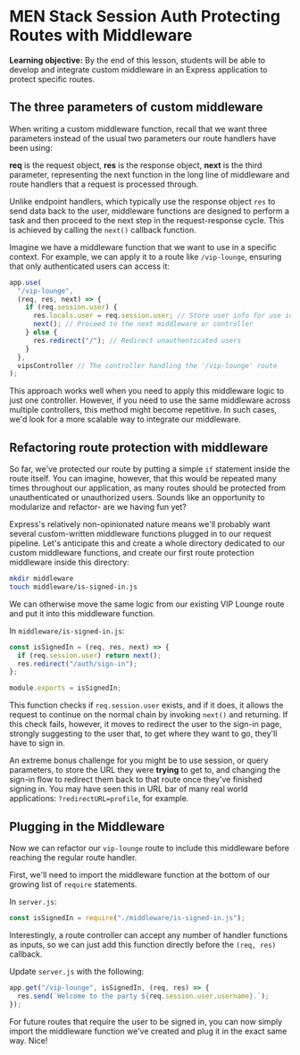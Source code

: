 <h1>
  <span class="headline">MEN Stack Session Auth</span>
  <span class="subhead">Protecting Routes with Middleware</span>
</h1>

**Learning objective:** By the end of this lesson, students will be able to develop and integrate custom middleware in an Express application to protect specific routes.

## The three parameters of custom middleware

When writing a custom middleware function, recall that we want three parameters instead of the usual two parameters our route handlers have been using:

**req** is the request object,
**res** is the response object,
**next** is the third parameter, representing the next function in the long line of middleware and route handlers that a request is processed through.

Unlike endpoint handlers, which typically use the response object `res` to send data back to the user, middleware functions are designed to perform a task and then proceed to the next step in the request-response cycle. This is achieved by calling the `next()` callback function.

Imagine we have a middleware function that we want to use in a specific context. For example, we can apply it to a route like `/vip-lounge`, ensuring that only authenticated users can access it:

```javascript
app.use(
  "/vip-lounge",
  (req, res, next) => {
    if (req.session.user) {
      res.locals.user = req.session.user; // Store user info for use in the next function
      next(); // Proceed to the next middleware or controller
    } else {
      res.redirect("/"); // Redirect unauthenticated users
    }
  },
  vipsController // The controller handling the '/vip-lounge' route
);

```

This approach works well when you need to apply this middleware logic to just one controller. However, if you need to use the same middleware across multiple controllers, this method might become repetitive. In such cases, we'd look for a more scalable way to integrate our middleware.

## Refactoring route protection with middleware

So far, we've protected our route by putting a simple `if` statement inside the route itself. You can imagine, however, that this would be repeated many times throughout our application, as many routes should be protected from unauthenticated or unauthorized users. Sounds like an opportunity to modularize and refactor- are we having fun yet?

Express's relatively non-opinionated nature means we'll probably want several custom-written middleware functions plugged in to our request pipeline. Let's anticipate this and create a whole directory dedicated to our custom middleware functions, and create our first route protection middleware inside this directory:

```bash
mkdir middleware
touch middleware/is-signed-in.js
```

We can otherwise move the same logic from our existing VIP Lounge route and put it into this middleware function.

In `middleware/is-signed-in.js`:

```javascript
const isSignedIn = (req, res, next) => {
  if (req.session.user) return next();
  res.redirect("/auth/sign-in");
};

module.exports = isSignedIn;
```

This function checks if `req.session.user` exists, and if it does, it allows the request to continue on the normal chain by invoking `next()` and returning. If this check fails, however, it moves to redirect the user to the sign-in page, strongly suggesting to the user that, to get where they want to go, they'll have to sign in.

An extreme bonus challenge for you might be to use session, or query parameters, to store the URL they were **trying** to get to, and changing the sign-in flow to redirect them back to that route once they've finished signing in. You may have seen this in URL bar of many real world applications: `?redirectURL=profile`, for example.

## Plugging in the Middleware

Now we can refactor our `vip-lounge` route to include this middleware before reaching the regular route handler.

First, we'll need to import the middleware function at the bottom of our growing list of `require` statements.

In `server.js`:

```javascript
const isSignedIn = require("./middleware/is-signed-in.js");
```

Interestingly, a route controller can accept any number of handler functions as inputs, so we can just add this function directly before the `(req, res)` callback.

Update `server.js` with the following:

```javascript
app.get("/vip-lounge", isSignedIn, (req, res) => {
  res.send(`Welcome to the party ${req.session.user.username}.`);
});
```

For future routes that require the user to be signed in, you can now simply import the middleware function we've created and plug it in the exact same way. Nice!

<!-- [Starter Code](https://git.generalassemb.ly/modular-curriculum-all-courses/men-stack-session-auth-template/tree/protecting-routes-with-middleware-start)

[Complete Code](https://git.generalassemb.ly/modular-curriculum-all-courses/men-stack-session-auth-template/tree/protecting-routes-with-middleware-complete) -->
